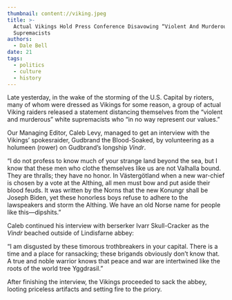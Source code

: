 ```yaml
---
thumbnail: content://viking.jpeg
title: >-
  Actual Vikings Hold Press Conference Disavowing “Violent And Murderous” White
  Supremacists
authors:
  - Dale Bell
date: 21
tags:
  - politics
  - culture
  - history
---
```


Late yesterday, in the wake of the storming of the U.S. Capital by rioters, many of whom were dressed as Vikings for some reason, a group of actual Viking raiders released a statement distancing themselves from the “violent and murderous” white supremacists who “in no way represent our values.”

Our Managing Editor, Caleb Levy, managed to get an interview with the Vikings’ spokesraider, Gudbrand the Blood-Soaked, by volunteering as a holumeen (rower) on Gudbrand’s longship *Vindr*. 

“I do not profess to know much of your strange land beyond the sea, but I know that these men who clothe themselves like us are not Valhalla bound. They are thralls; they have no honor. In Västergötland when a new war-chief is chosen by a vote at the Althing, all men must bow and put aside their blood feuds. It was written by the Norns that the new Konungr shall be Joseph Biden, yet these honorless boys refuse to adhere to the lawspeakers and storm the Althing. We have an old Norse name for people like this—dipshits.”

Caleb continued his interview with berserker Ivarr Skull-Cracker as the *Vindr* beached outside of Lindisfarne abbey:

“I am disgusted by these timorous trothbreakers in your capital. There is a time and a place for ransacking; these brigands obviously don’t know that. A true and noble warrior knows that peace and war are intertwined like the roots of the world tree Yggdrasil.” 

After finishing the interview, the Vikings proceeded to sack the abbey, looting priceless artifacts and setting fire to the priory.
